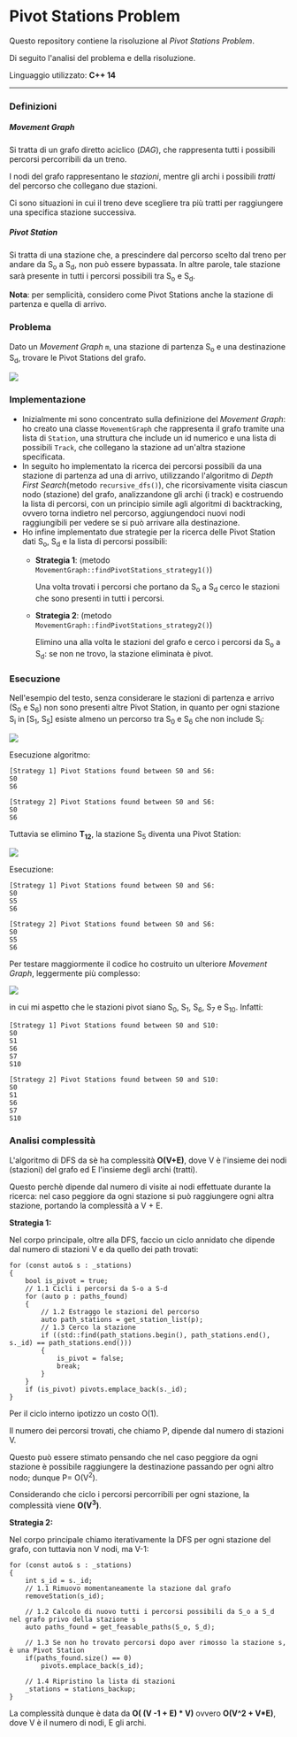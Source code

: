 # Pivot Stations Problem

Questo repository  contiene la risoluzione al *Pivot Stations Problem*.

Di seguito l'analisi del problema e della risoluzione.

Linguaggio utilizzato: **C++ 14**

----

### Definizioni

##### Movement Graph 

Si tratta di un grafo diretto aciclico (*DAG*), che rappresenta tutti i possibili percorsi percorribili da un treno.

I nodi del grafo rappresentano le *stazioni*, mentre gli archi i possibili *tratti* del percorso che collegano due stazioni.

Ci sono situazioni in cui il treno deve scegliere tra più tratti per raggiungere una specifica stazione successiva.



##### Pivot Station

Si tratta di una stazione che, a prescindere dal percorso scelto dal treno per andare da S<sub>o</sub> a S<sub>d</sub>, non può essere bypassata. 
In altre parole, tale stazione sarà presente in tutti i percorsi possibili tra S<sub>o</sub>  e S<sub>d</sub>.

**Nota**: per semplicità, considero come Pivot Stations anche la stazione di partenza e quella di arrivo.

### Problema

Dato un *Movement Graph* `m`, una stazione di partenza S<sub>o</sub> e una destinazione S<sub>d</sub>, trovare le Pivot Stations del grafo.

![](https://github.com/fabridigua/pivot-stations-problem/blob/main/img/movement_graph_testo.png)

### Implementazione

- Inizialmente mi sono concentrato sulla definizione del *Movement Graph*: ho creato una classe `MovementGraph` che rappresenta il grafo tramite una lista di `Station`, una struttura che include un id numerico e una lista di possibili `Track`, che collegano la stazione ad un'altra stazione specificata.
- In seguito ho implementato la ricerca dei percorsi possibili da una stazione di partenza ad una di arrivo, utilizzando l'algoritmo di *Depth First Search*(metodo `recursive_dfs()`), che ricorsivamente visita ciascun nodo (stazione) del grafo, analizzandone gli archi (i track) e costruendo la lista di percorsi, con un principio simile agli algoritmi di backtracking, ovvero torna indietro nel percorso, aggiungendoci nuovi nodi raggiungibili per vedere se si può arrivare alla destinazione.
- Ho infine implementato due strategie per la ricerca delle Pivot Station dati S<sub>o</sub>, S<sub>d</sub> e la lista di percorsi possibili:
  - **Strategia 1**:  (metodo `MovementGraph::findPivotStations_strategy1()`)

    Una volta trovati i percorsi che portano da S<sub>o</sub> a S<sub>d</sub> cerco le stazioni che sono presenti in tutti i percorsi.
  - **Strategia 2**: (metodo `MovementGraph::findPivotStations_strategy2()`) 

     Elimino una alla volta le stazioni del grafo e cerco i percorsi da S<sub>o</sub> a S<sub>d</sub>: se non ne trovo, la stazione eliminata è pivot.



### Esecuzione

Nell'esempio del testo, senza considerare le stazioni di partenza e arrivo (S<sub>0</sub> e  S<sub>6</sub>) non sono presenti altre Pivot Station, in quanto per ogni stazione S<sub>i</sub> in [S<sub>1</sub>, S<sub>5</sub>] esiste almeno un percorso tra S<sub>0</sub> e S<sub>6</sub> che non include S<sub>i</sub>:

![](https://github.com/fabridigua/pivot-stations-problem/blob/main/img/movement_graph_esempio_1.png)

Esecuzione algoritmo:
```
[Strategy 1] Pivot Stations found between S0 and S6:
S0
S6

[Strategy 2] Pivot Stations found between S0 and S6:
S0
S6
```

Tuttavia se elimino **T<sub>12</sub>**, la stazione S<sub>5</sub> diventa una Pivot Station:

![](https://github.com/fabridigua/pivot-stations-problem/blob/main/img/movement_graph_esempio_1_noT12.png)

Esecuzione:

```
[Strategy 1] Pivot Stations found between S0 and S6:
S0
S5
S6

[Strategy 2] Pivot Stations found between S0 and S6:
S0
S5
S6
```

Per testare maggiormente il codice ho costruito un ulteriore *Movement Graph*, leggermente più complesso:

![](https://github.com/fabridigua/pivot-stations-problem/blob/main/img/movement_graph_esempio_2.png)

in cui mi aspetto che le stazioni pivot siano  S<sub>0</sub>, S<sub>1</sub>, S<sub>6</sub>, S<sub>7</sub> e S<sub>10</sub>. Infatti:

```
[Strategy 1] Pivot Stations found between S0 and S10:
S0
S1
S6
S7
S10

[Strategy 2] Pivot Stations found between S0 and S10:
S0
S1
S6
S7
S10
```

### Analisi complessità

L'algoritmo di DFS da sè ha complessità **O(V+E)**, dove V è l'insieme dei nodi (stazioni) del grafo ed E l'insieme degli archi (tratti).

Questo perchè dipende dal numero di visite ai nodi effettuate durante la ricerca: nel caso peggiore da ogni stazione si può raggiungere ogni altra stazione, portando la complessità a V + E.

**Strategia 1:**

Nel corpo principale, oltre alla DFS, faccio un ciclo annidato che dipende dal numero di stazioni V e da quello dei path trovati:

```
for (const auto& s : _stations)
{
    bool is_pivot = true;
    // 1.1 Cicli i percorsi da S-o a S-d
    for (auto p : paths_found)
    {
        // 1.2 Estraggo le stazioni del percorso
        auto path_stations = get_station_list(p);
        // 1.3 Cerco la stazione
        if ((std::find(path_stations.begin(), path_stations.end(), s._id) == path_stations.end()))
        {
            is_pivot = false;
            break;
        }          
    }      
    if (is_pivot) pivots.emplace_back(s._id);      
}
```
Per il ciclo interno ipotizzo un costo O(1).

Il numero dei percorsi trovati, che chiamo P, dipende dal numero di stazioni V.

Questo può essere stimato pensando che nel caso peggiore da ogni stazione è possibile raggiungere la destinazione passando per ogni altro nodo; dunque P= O(V<sup>2</sup>).

Considerando che ciclo i percorsi percorribili per ogni stazione, la complessità viene **O(V<sup>3</sup>)**.



**Strategia 2:**

Nel corpo principale chiamo iterativamente la DFS per ogni stazione del grafo, con tuttavia non V nodi, ma V-1:
```
for (const auto& s : _stations)
{
    int s_id = s._id;
    // 1.1 Rimuovo momentaneamente la stazione dal grafo
    removeStation(s_id);
    
    // 1.2 Calcolo di nuovo tutti i percorsi possibili da S_o a S_d nel grafo privo della stazione s
    auto paths_found = get_feasable_paths(S_o, S_d);

    // 1.3 Se non ho trovato percorsi dopo aver rimosso la stazione s, è una Pivot Station
    if(paths_found.size() == 0)
        pivots.emplace_back(s_id);

    // 1.4 Ripristino la lista di stazioni
    _stations = stations_backup;
}
```
La complessità dunque è data da **O( (V -1 + E) * V)** ovvero **O(V^2 + V*E)**, dove V è il numero di nodi, E gli archi.
